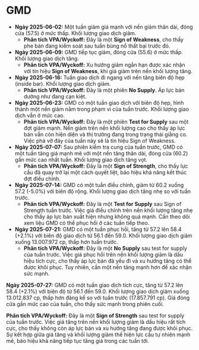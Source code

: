 # GMD

- **Ngày 2025-06-02:** Một tuần giảm giá mạnh với nến giảm thân dài, đóng cửa (57.5) ở mức thấp. Khối lượng giao dịch giảm.
    - **Phân tích VPA/Wyckoff:** Đây là một **Sign of Weakness**, cho thấy phe bán đang kiểm soát sau tuần bùng nổ thất bại trước đó.
- **Ngày 2025-06-09:** GMD tiếp tục giảm, đóng cửa (55.6) ở mức thấp. Khối lượng giao dịch tăng.
    - **Phân tích VPA/Wyckoff:** Xu hướng giảm ngắn hạn được xác nhận với tín hiệu **Sign of Weakness**, khi giá giảm trên nền khối lượng tăng.
- **Ngày 2025-06-16:** Tuần giao dịch đi ngang với nến tăng biên độ hẹp (inside bar). Khối lượng giao dịch giảm.
    - **Phân tích VPA/Wyckoff:** Đây là một phiên **No Supply**. Áp lực bán dường như đang cạn kiệt.
- **Ngày 2025-06-23:** GMD có một tuần giao dịch với biên độ hẹp, hình thành một nến giảm nằm trong phạm vi của tuần trước. Khối lượng giao dịch vẫn ở mức cao.
    - **Phân tích VPA/Wyckoff:** Đây là một phiên **Test for Supply** sau một đợt giảm mạnh. Nến giảm trên nền khối lượng cao cho thấy áp lực bán vẫn còn hiện diện và thị trường đang trong trạng thái giằng co. Việc phá vỡ đáy của tuần này sẽ là tín hiệu Sign of Weakness.
- **Ngày 2025-07-07:** Sau phiên kiểm tra cung của tuần trước, GMD có một tuần tăng giá mạnh mẽ với một nến tăng thân dài, đóng cửa (60.2) gần mức cao nhất tuần. Khối lượng giao dịch tăng vọt.
    - **Phân tích VPA/Wyckoff:** Đây là một **Sign of Strength**, cho thấy lực cầu đã quay trở lại một cách quyết liệt, báo hiệu khả năng kết thúc đợt điều chỉnh.
- **Ngày 2025-07-14:** GMD có một tuần điều chỉnh, giảm từ 60.2 xuống 57.2 (-5.0%) với biên độ rộng. Khối lượng giao dịch tăng nhẹ so với tuần trước.
    - **Phân tích VPA/Wyckoff:** Đây là một **Test for Supply** sau Sign of Strength tuần trước. Việc giá điều chỉnh trên nền khối lượng tăng nhẹ cho thấy áp lực bán xuất hiện nhưng không quá mạnh. Cần theo dõi xem liệu GMD có thể phục hồi ở các tuần tiếp theo.
- **Ngày 2025-07-21:** GMD có một tuần phục hồi, tăng từ 57.2 lên 58.4 (+2.1%) với biên độ giao dịch từ 56.1 đến 59.0. Khối lượng giao dịch giảm xuống 13.007.972 cp, thấp hơn tuần trước.
    - **Phân tích VPA/Wyckoff:** Đây là một **No Supply** sau test for supply của tuần trước. Việc giá phục hồi trên nền khối lượng giảm là dấu hiệu tích cực, cho thấy áp lực bán đã yếu đi và xu hướng tăng có thể được khôi phục. Tuy nhiên, cần một nến tăng mạnh hơn để xác nhận sức mạnh.


**Ngày 2025-07-27:** GMD có một tuần giao dịch tích cực, tăng từ 57.2 lên 58.4 (+2.1%) với biên độ từ 56.1 đến 59.0. Khối lượng giao dịch giảm xuống 13.012.837 cp, thấp hơn đáng kể so với tuần trước (17.857.791 cp). Giá đóng cửa gần mức cao của tuần, cho thấy sức mạnh trong phiên cuối.

**Phân tích VPA/Wyckoff:** Đây là một **Sign of Strength** sau test for supply của tuần trước. Việc giá tăng trên nền khối lượng giảm là dấu hiệu rất tích cực, cho thấy không còn áp lực bán và xu hướng tăng đang được khôi phục. Sự kết hợp giữa giá tăng và khối lượng giảm thể hiện lực cầu tự nhiên mạnh mẽ, báo hiệu khả năng tiếp tục tăng giá trong các tuần tới.
